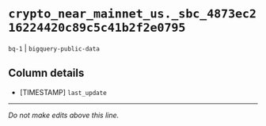 # `crypto_near_mainnet_us._sbc_4873ec216224420c89c5c41b2f2e0795`
`bq-1` | `bigquery-public-data`

## Column details
* [TIMESTAMP] `last_update`

-------------------------------------------------------------------------------
*Do not make edits above this line.*
